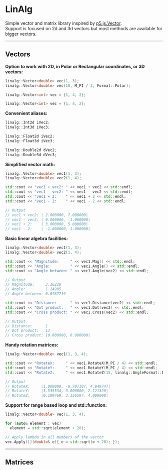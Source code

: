 # LinAlg

Simple vector and matrix library inspired by [p5.js.Vector](https://p5js.org/reference/#/p5.Vector).  
Support is focused on 2d and 3d vectors but most methods are available for bigger vectors.

---
## Vectors
**Option to work with 2D, in Polar or Rectangular coordinates, or 3D vectors:**

```cpp
linalg::Vector<double> vec(1, 3);
linalg::Vector<double> vec(10, M_PI / 3, Format::Polar);

linalg::Vector<int> vec = {1, 4, 2};

linalg::Vector<int> vec = {1, 4, 2};
```

**Convenient aliases:**

```cpp
linalg::Int2d iVec2;
linalg::Int3d iVec3;

linalg::Float2d iVec2;
linalg::Float3d iVec3;

linalg::Double2d dVec2;
linalg::Double3d dVec3;
```

**Simplified vector math:**
```cpp
linalg::Vector<double> vec1(1, 3);
linalg::Vector<double> vec2(1, 4);

std::cout << "vec1 + vec2: " << vec1 + vec2 << std::endl;
std::cout << "vec1 - vec2: " << vec1 - vec2 << std::endl;
std::cout << "vec1 + 2:    " << vec1 + 2 << std::endl;
std::cout << "vec1 - 2:    " << vec1 - 2 << std::endl;

// Output
// vec1 + vec2: | 2.000000, 7.000000|
// vec1 - vec2: | 0.000000, -1.000000|
// vec1 + 2:    | 3.000000, 5.000000|
// vec1 - 2:    | -1.000000, 1.000000|
```

**Basic linear algebra facilities:**
```cpp
linalg::Vector<double> vec1(1, 3);
linalg::Vector<double> vec2(1, 4);

std::cout << "Magnitude:     " << vec1.Mag() << std::endl;
std::cout << "Angle:         " << vec1.Angle() << std::endl;
std::cout << "Angle between: " << vec1.Angle(vec2) << std::endl;

// Output
// Magnitude:     3.16228
// Angle:         1.24905
// Angle between: 0.0767719

std::cout << "Distance:      " << vec1.Distance(vec2) << std::endl;
std::cout << "Dot product:   " << vec1.Dot(vec2) << std::endl;
std::cout << "Cross product: " << vec1.Cross(vec2) << std::endl;

// Output
// Distance:      1
// Dot product:   13
// Cross product: |0.000000, 0.000000|
```

**Handy rotation matrices:**
```cpp
linalg::Vector<double> vec1(1, 3, 4);

std::cout << "RotateX:     " << vec1.RotateX(M_PI / 4) << std::endl;
std::cout << "RotateY:     " << vec1.RotateY(M_PI / 4) << std::endl;
std::cout << "RotateZ:     " << vec1.RotateZ(15, linalg::AngleFormat::Degrees) << std::endl;

// Output
// RotateX:     |1.000000, -0.707107, 4.949747|
// RotateY:     |3.535534, 3.000000, 2.121320|
// RotateZ:     |0.189469, 3.156597, 4.000000|
```

**Support for range based loop and std::function:**
```cpp
linalg::Vector<double> vec(1, 3, 4);

for (auto& element : vec)
  element = std::sqrt(element + 20);

// Apply lambda in all members of the vector
vec.Apply([](double& e){ e = std::sqrt(e + 20); });
```

---
## Matrices